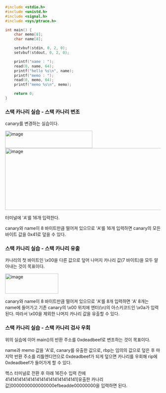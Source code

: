 ```c
#include <stdio.h>
#include <unistd.h>
#include <signal.h>
#include <sys/ptrace.h>

int main() {
    char memo[8];
    char name[8];

    setvbuf(stdin, 0, 2, 0);
    setvbuf(stdout, 0, 2, 0);

    printf("name : ");
    read(0, name, 64);
    printf("hello %s\n", name);
    printf("memo : ");
    read(0, memo, 64);
    printf("memo %s\n", memo);

    return 0;
}
```


### 스택 카나리 실습 - 스택 카나리 변조

canary를 변경하는 실습이다. 

<img width="282" height="56" alt="image" src="https://github.com/user-attachments/assets/2128c7f3-0a08-4dd5-be19-7201812e938d" />

<img width="535" height="200" alt="image" src="https://github.com/user-attachments/assets/de8d6937-63c1-4a11-b666-0bfb66e15a6f" />

터미널에 'A'를 16개 입력한다.

canary와 name이 8 바이트만큼 떨어져 있으므로 'A'를 16개 입력하면 canary의 모든 바이트 값을 0x41로 덮을 수 있다.


### 스택 카나리 실습 - 스택 카나리 유출

카나리의 첫 바이트인 \x00을 다른 값으로 덮어 나머지 카나리 값(7 바이트)을 모두 알아내는 것이 목표이다.

<img width="172" height="65" alt="image" src="https://github.com/user-attachments/assets/178aece0-349d-4603-8b27-64bfe22667b4" />

canary와 name이 8 바이트만큼 떨어져 있으므로 'A'를 8개 입력하면 'A' 8개는 name에 들어가고 
기존 canary의 \x00 위치에 엔터(\n)의 아스키코드인 \x0a가 입력된다. 따라서 \x00을 제외한 나머지 카나리 값을 유출할 수 있다.


### 스택 카나리 실습 - 스택 카나리 검사 우회

위의 실습에 이어 main()의 반환 주소를 0xdeadbeef로 변조하는 것이 목표이다.

name과 memo 값을 'A'로, canary를 유출한 값으로, rbp는 임의의 값으로 덮은 후 
마지막 반환 주소를 리틀엔디언으로 0xdeadbeef가 되게 덮으면 카나리를 우회해 rip에 0xdeadbeef가 들어가게 할 수 있다.

헥스 터미널로 전환 후 아래 16진수 입력 칸에 41414141414141414141414141414141[유출한 카나리 값]0000000000000000efbeadde00000000을 입력하면 된다.




